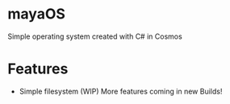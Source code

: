 # mayaOS
Simple operating system created with C# in Cosmos
# Features
- Simple filesystem (WIP)
More features coming in new Builds!
